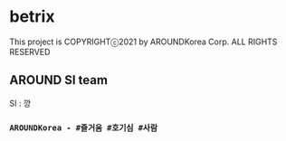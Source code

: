 # betrix

This project is COPYRIGHTⓒ2021 by AROUNDKorea Corp. ALL RIGHTS RESERVED
 
## AROUND SI team 
 
SI : 깡

### `AROUNDKorea - #즐거움 #호기심 #사람`
